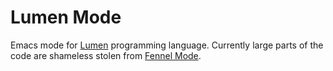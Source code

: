 # Lumen Mode

Emacs mode for [Lumen](https://github.com/sctb/lumen) programming language. Currently large parts of the code are shameless stolen from [Fennel Mode](https://gitlab.com/technomancy/fennel-mode).
